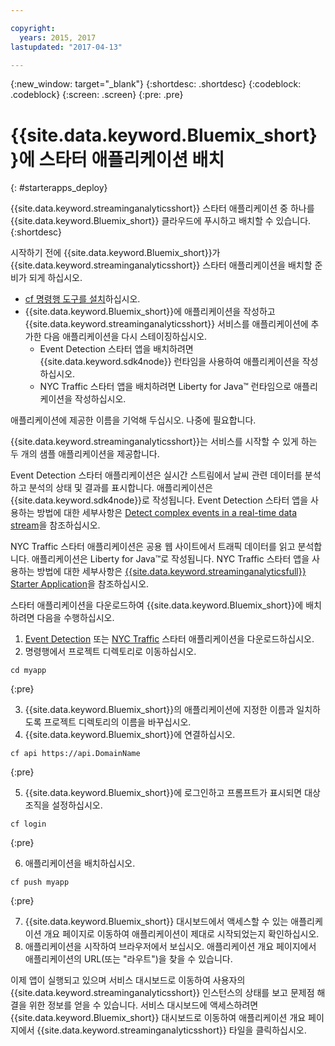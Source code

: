 ```yaml
---

copyright:
  years: 2015, 2017
lastupdated: "2017-04-13"

---
```


<!-- Attribute definitions -->
{:new_window: target="_blank"}
{:shortdesc: .shortdesc}
{:codeblock: .codeblock}
{:screen: .screen}
{:pre: .pre}

# {{site.data.keyword.Bluemix_short}}에 스타터 애플리케이션 배치
{: #starterapps_deploy}

{{site.data.keyword.streaminganalyticsshort}} 스타터 애플리케이션 중 하나를 {{site.data.keyword.Bluemix_short}} 클라우드에 푸시하고 배치할 수 있습니다.
{:shortdesc}

시작하기 전에 {{site.data.keyword.Bluemix_short}}가 {{site.data.keyword.streaminganalyticsshort}} 스타터 애플리케이션을 배치할 준비가 되게 하십시오. 

* [cf 명령행 도구를 설치](https://github.com/cloudfoundry/cli/releases)하십시오.
* {{site.data.keyword.Bluemix_short}}에 애플리케이션을 작성하고 {{site.data.keyword.streaminganalyticsshort}} 서비스를 애플리케이션에 추가한 다음 애플리케이션을 다시 스테이징하십시오. 
	* Event Detection 스타터 앱을 배치하려면 {{site.data.keyword.sdk4node}} 런타임을 사용하여 애플리케이션을 작성하십시오. 
	* NYC Traffic 스타터 앱을 배치하려면 Liberty for Java™ 런타임으로 애플리케이션을 작성하십시오. 

애플리케이션에 제공한 이름을 기억해 두십시오. 나중에 필요합니다.

{{site.data.keyword.streaminganalyticsshort}}는 서비스를 시작할 수 있게 하는 두 개의 샘플 애플리케이션을 제공합니다. 

Event Detection 스타터 애플리케이션은 실시간 스트림에서 날씨 관련 데이터를 분석하고 분석의 상태 및 결과를 표시합니다. 애플리케이션은 {{site.data.keyword.sdk4node}}로 작성됩니다. Event Detection 스타터 앱을 사용하는 방법에 대한 세부사항은 [Detect complex events in a real-time data stream](https://www.ibm.com/developerworks/library/ba-bluemix-detect-complex-events-from-data-stream-trs/index.html)을 참조하십시오. 

NYC Traffic 스타터 애플리케이션은 공용 웹 사이트에서 트래픽 데이터를 읽고 분석합니다. 애플리케이션은 Liberty for Java™로 작성됩니다. NYC Traffic 스타터 앱을 사용하는 방법에 대한 세부사항은 [{{site.data.keyword.streaminganalyticsfull}} Starter Application](https://developer.ibm.com/streamsdev/docs/bluemix-streaming-analytics-starter-application/)을 참조하십시오.

스타터 애플리케이션을 다운로드하여 {{site.data.keyword.Bluemix_short}}에 배치하려면 다음을 수행하십시오.

1. [Event Detection](https://hub.jazz.net/project/streamscloud/EventDetection/overview) 또는 [NYC Traffic](https://hub.jazz.net/project/streamscloud/NYCTraffic/overview) 스타터 애플리케이션을 다운로드하십시오.
2. 명령행에서 프로젝트 디렉토리로 이동하십시오. 
  <pre><code>cd myapp</code></pre>
  {:pre}

3. {{site.data.keyword.Bluemix_short}}의 애플리케이션에 지정한 이름과 일치하도록 프로젝트 디렉토리의 이름을 바꾸십시오. 
4. {{site.data.keyword.Bluemix_short}}에 연결하십시오. 
  <pre><code>cf api https://api.DomainName</code></pre>
  {:pre}

5. {{site.data.keyword.Bluemix_short}}에 로그인하고 프롬프트가 표시되면 대상 조직을 설정하십시오. 
  <pre><code>cf login</code></pre>
  {:pre}

6. 애플리케이션을 배치하십시오. 
  <pre><code>cf push myapp</code></pre>
  {:pre}

7. {{site.data.keyword.Bluemix_short}} 대시보드에서 액세스할 수 있는 애플리케이션 개요 페이지로 이동하여 애플리케이션이 제대로 시작되었는지 확인하십시오. 
8. 애플리케이션을 시작하여 브라우저에서 보십시오. 애플리케이션 개요 페이지에서 애플리케이션의 URL(또는 "라우트")을 찾을 수 있습니다. 

이제 앱이 실행되고 있으며 서비스 대시보드로 이동하여 사용자의 {{site.data.keyword.streaminganalyticsshort}} 인스턴스의 상태를 보고 문제점 해결을 위한 정보를 얻을 수 있습니다. 서비스 대시보드에 액세스하려면 {{site.data.keyword.Bluemix_short}} 대시보드로 이동하여 애플리케이션 개요 페이지에서 {{site.data.keyword.streaminganalyticsshort}} 타일을 클릭하십시오. 

